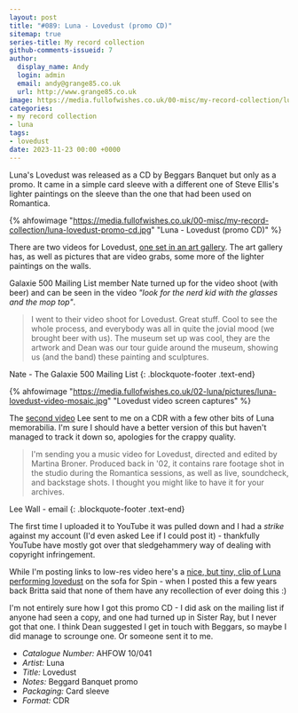 ```yaml
---
layout: post
title: "#089: Luna - Lovedust (promo CD)"
sitemap: true
series-title: My record collection
github-comments-issueid: 7
author:
  display_name: Andy
  login: admin
  email: andy@grange85.co.uk
  url: http://www.grange85.co.uk
image: https://media.fullofwishes.co.uk/00-misc/my-record-collection/luna-lovedust-promo-cd.jpg
categories:
- my record collection
- luna
tags:
- lovedust
date: 2023-11-23 00:00 +0000
---
```

Luna's Lovedust was released as a CD by Beggars Banquet but only as a promo. It came in a simple card sleeve with a different one of Steve Ellis's lighter paintings on the sleeve than the one that had been used on Romantica.

{% ahfowimage "https://media.fullofwishes.co.uk/00-misc/my-record-collection/luna-lovedust-promo-cd.jpg" "Luna - Lovedust (promo CD)" %}

There are two videos for Lovedust, [one set in an art gallery](https://www.youtube.com/watch?v=qZ3S_5i3Mj0). The art gallery has, as well as pictures that are video grabs, some more of the lighter paintings on the walls.

Galaxie 500 Mailing List member Nate turned up for the video shoot (with beer) and can be seen in the video _"look for the nerd kid with the glasses and the mop top"_.

<!--more-->

> I went to their video shoot for Lovedust. Great stuff. Cool to see the whole process, and everybody was all in quite the jovial mood (we brought beer with us). The museum set up was cool, they are the artwork and Dean was our tour guide around the museum, showing us (and the band) these painting and sculptures. 

Nate - The Galaxie 500 Mailing List
{: .blockquote-footer .text-end}

{% ahfowimage "https://media.fullofwishes.co.uk/02-luna/pictures/luna-lovedust-video-mosaic.jpg" "Lovedust video screen captures" %}

The [second video](https://youtu.be/VB-coiiqqr0) Lee sent to me on a CDR with a few other bits of Luna memorabilia. I'm sure I should have a better version of this but haven't managed to track it down so, apologies for the crappy quality.

> I'm sending you a music video for Lovedust, directed and edited by Martina Broner. Produced back in '02, it contains rare footage shot in the studio during the Romantica sessions, as well as live, soundcheck, and backstage shots.  I thought you might like to have it for your archives.

Lee Wall - email
{: .blockquote-footer .text-end}

The first time I uploaded it to YouTube it was pulled down and I had a _strike_ against my account (I'd even asked Lee if I could post it) - thankfully YouTube have mostly got over that sledgehammery way of dealing with copyright infringement.

While I'm posting links to low-res video here's a [nice, but tiny, clip of Luna performing lovedust](https://youtu.be/12MDJwMzpfM) on the sofa for Spin - when I posted this a few years back Britta said that none of them have any recollection of ever doing this :)

I'm not entirely sure how I got this promo CD - I did ask on the mailing list if anyone had seen a copy, and one had turned up in Sister Ray, but I never got that one. I think Dean suggested I get in touch with Beggars, so maybe I did manage to scrounge one. Or someone sent it to me.

 - *Catalogue Number:* AHFOW 10/041
 - *Artist:* Luna
 - *Title:* Lovedust
 - *Notes:* Beggard Banquet promo
 - *Packaging:* Card sleeve
 - *Format:* CDR
